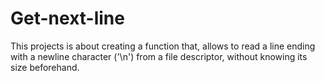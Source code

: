 # Get-next-line
This projects is about creating a function that, allows to read a line ending with a newline character ('\n') from a file descriptor, without knowing its size beforehand.
